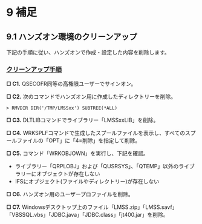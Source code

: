 # 9 補足

<p></p>

 

## 9.1 ハンズオン環境のクリーンアップ

下記の手順に従い、ハンズオンで作成・設定した内容を削除します。

### <u>クリーンアップ手順</u>

**□ C1.** QSECOFR同等の高権限ユーザーでサインオン。

**□ C2.** 次のコマンドでハンズオン用に作成したディレクトリーを削除。
```
> RMVDIR DIR('/TMP/LMSSxx') SUBTREE(*ALL)  
```

**□ C3.** DLTLIBコマンドでライブラリー「LMSSxxLIB」を削除。

**□ C4.** WRKSPLFコマンドで生成したスプールファイルを表示し、すべてのスプールファイルの「OPT」に「4=削除」を指定して削除。

**□ C5.** コマンド「WRKOBJOWN」を実行し、下記を確認。

* ライブラリー「QRPLOBJ」および「QUSRSYS」、「QTEMP」以外のライブラリーにオブジェクトが存在しない
* IFSにオブジェクト(ファイルやディレクトリー)が存在しない

**□ C6.** ハンズオン用のユーザープロファイルを削除。

**□ C7.** Windowsデスクトップ上のファイル「LMSS.zip」「LMSS.savf」「VBSSQL.vbs」「JDBC.java」「JDBC.class」「jt400.jar」を削除。
